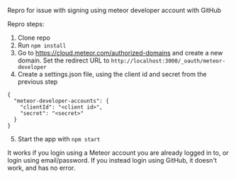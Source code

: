 Repro for issue with signing using meteor developer account with GitHub

Repro steps:
1. Clone repo
2. Run `npm install`
3. Go to https://cloud.meteor.com/authorized-domains and create a new domain.  Set the redirect URL to `http://localhost:3000/_oauth/meteor-developer`
4. Create a settings.json file, using the client id and secret from the previous step

```
{
  "meteor-developer-accounts": {
    "clientId": "<client id>",
    "secret": "<secret>"
  }
}
```
5. Start the app with `npm start`

It works if you login using a Meteor account you are already logged in to, or login using email/password. If you instead login using GitHub, it doesn't work, and has no error.
